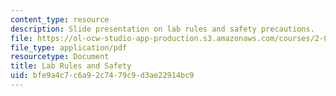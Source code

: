 ```yaml
---
content_type: resource
description: Slide presentation on lab rules and safety precautions.
file: https://ol-ocw-studio-app-production.s3.amazonaws.com/courses/2-017j-design-of-electromechanical-robotic-systems-fall-2009/bfe9a4c7c6a92c7479c9d3ae22914bc9_MIT2_017JF09_rules.pdf
file_type: application/pdf
resourcetype: Document
title: Lab Rules and Safety
uid: bfe9a4c7-c6a9-2c74-79c9-d3ae22914bc9
---
```

